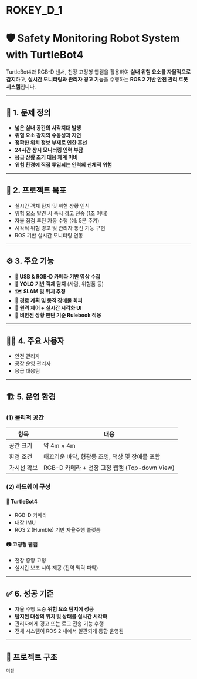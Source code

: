 # ROKEY_D_1

# 🛡️ Safety Monitoring Robot System with TurtleBot4

TurtleBot4과 RGB-D 센서, 천장 고정형 웹캠을 활용하여 **실내 위험 요소를 자율적으로 감지**하고, **실시간 모니터링과 관리자 경고 기능**을 수행하는 **ROS 2 기반 안전 관리 로봇 시스템**입니다.

---

## 📌 1. 문제 정의

- **넓은 실내 공간의 사각지대 발생**
- **위험 요소 감지의 수동성과 지연**
- **정확한 위치 정보 부재로 인한 혼선**
- **24시간 상시 모니터링 인력 부담**
- **응급 상황 초기 대응 체계 미비**
- **위험 환경에 직접 투입되는 인력의 신체적 위험**

---

## 🎯 2. 프로젝트 목표

- 실시간 객체 탐지 및 위험 상황 인식
- 위험 요소 발견 시 즉시 경고 전송 (1초 이내)
- 자율 점검 루틴 자동 수행 (예: 5분 주기)
- 시각적 위험 경고 및 관리자 통신 기능 구현
- ROS 기반 실시간 모니터링 연동

---

## ⚙️ 3. 주요 기능

- 🎥 **USB & RGB-D 카메라 기반 영상 수집**
- 🧠 **YOLO 기반 객체 탐지** (사람, 위험품 등)
- 🗺️ **SLAM 및 위치 추정**
- 🚧 **경로 계획 및 동적 장애물 회피**
- 📡 **원격 제어 + 실시간 시각화 UI**
- 📘 **비안전 상황 판단 기준 Rulebook 적용**

---

## 🧑‍💼 4. 주요 사용자

- 안전 관리자
- 공장 운영 관리자
- 응급 대응팀

---

## 🏗️ 5. 운영 환경

### (1) 물리적 공간

| 항목 | 내용 |
|------|------|
| 공간 크기 | 약 4m × 4m |
| 환경 조건 | 매끄러운 바닥, 형광등 조명, 책상 및 장애물 포함 |
| 가시선 확보 | RGB-D 카메라 + 천장 고정 웹캠 (Top-down View) |

### (2) 하드웨어 구성

#### 🤖 TurtleBot4
- RGB-D 카메라
- 내장 IMU
- ROS 2 (Humble) 기반 자율주행 플랫폼

#### 📷 고정형 웹캠
- 천장 중앙 고정
- 실시간 보조 시야 제공 (전역 맥락 파악)

---

## ✅ 6. 성공 기준

- 자율 주행 도중 **위험 요소 탐지에 성공**
- **탐지된 대상의 위치 및 상태를 실시간 시각화**
- 관리자에게 경고 또는 로그 전송 기능 수행
- 전체 시스템이 ROS 2 내에서 일관되게 통합 운영됨

---

## 📂 프로젝트 구조

```bash
미정

```
